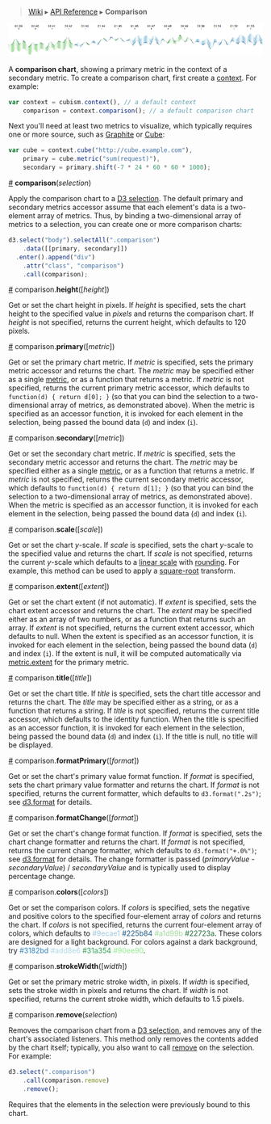 > [Wiki](Home) ▸ [API Reference](API-Reference) ▸ <b>Comparison</b>

![Comparison Chart](comparison.png)

A <b>comparison chart</b>, showing a primary metric in the context of a secondary metric. To create a comparison chart, first create a [context](Context). For example:

```js
var context = cubism.context(), // a default context
    comparison = context.comparison(); // a default comparison chart
```

Next you'll need at least two metrics to visualize, which typically requires one or more source, such as [Graphite](Graphite) or [Cube](Cube):

```js
var cube = context.cube("http://cube.example.com"),
    primary = cube.metric("sum(request)"),
    secondary = primary.shift(-7 * 24 * 60 * 60 * 1000);
```

<a name="_comparison" href="#wiki-_comparison">#</a> <b>comparison</b>(<i>selection</i>)

Apply the comparison chart to a [D3 selection](/mbostock/d3/wiki/Selections). The default primary and secondary metrics accessor assume that each element's data is a two-element array of metrics. Thus, by binding a two-dimensional array of metrics to a selection, you can create one or more comparison charts:

```js
d3.select("body").selectAll(".comparison")
    .data([[primary, secondary]])
  .enter().append("div")
    .attr("class", "comparison")
    .call(comparison);
```

<a name="height" href="#wiki-height">#</a> comparison.<b>height</b>([<i>height</i>])

Get or set the chart height in pixels. If <i>height</i> is specified, sets the chart height to the specified value in <i>pixels</i> and returns the comparison chart. If <i>height</i> is not specified, returns the current height, which defaults to 120 pixels.

<a name="primary" href="#wiki-primary">#</a> comparison.<b>primary</b>([<i>metric</i>])

Get or set the primary chart metric. If <i>metric</i> is specified, sets the primary metric accessor and returns the chart. The <i>metric</i> may be specified either as a single [metric](Metric), or as a function that returns a metric. If <i>metric</i> is not specified, returns the current primary metric accessor, which defaults to `function(d) { return d[0]; }` (so that you can bind the selection to a two-dimensional array of metrics, as demonstrated above). When the metric is specified as an accessor function, it is invoked for each element in the selection, being passed the bound data (`d`) and index (`i`).

<a name="secondary" href="#wiki-secondary">#</a> comparison.<b>secondary</b>([<i>metric</i>])

Get or set the secondary chart metric. If <i>metric</i> is specified, sets the secondary metric accessor and returns the chart. The <i>metric</i> may be specified either as a single [metric](Metric), or as a function that returns a metric. If <i>metric</i> is not specified, returns the current secondary metric accessor, which defaults to `function(d) { return d[1]; }` (so that you can bind the selection to a two-dimensional array of metrics, as demonstrated above). When the metric is specified as an accessor function, it is invoked for each element in the selection, being passed the bound data (`d`) and index (`i`).

<a name="scale" href="#wiki-scale">#</a> comparison.<b>scale</b>([<i>scale</i>])

Get or set the chart <i>y</i>-scale. If <i>scale</i> is specified, sets the chart <i>y</i>-scale to the specified value and returns the chart. If <i>scale</i> is not specified, returns the current <i>y</i>-scale which defaults to a [linear scale](/mbostock/d3/wiki/Quantitative-Scales#wiki-linear) with [rounding](/mbostock/d3/wiki/Quantitative-Scales#wiki-linear_rangeRound). For example, this method can be used to apply a [square-root](/mbostock/d3/wiki/Quantitative-Scales#wiki-sqrt) transform.

<a name="extent" href="#wiki-extent">#</a> comparison.<b>extent</b>([<i>extent</i>])

Get or set the chart extent (if not automatic). If <i>extent</i> is specified, sets the chart extent accessor and returns the chart. The <i>extent</i> may be specified either as an array of two numbers, or as a function that returns such an array. If <i>extent</i> is not specified, returns the current extent accessor, which defaults to null. When the extent is specified as an accessor function, it is invoked for each element in the selection, being passed the bound data (`d`) and index (`i`). If the extent is null, it will be computed automatically via [metric.extent](Metric#wiki-extent) for the primary metric.

<a name="title" href="#wiki-title">#</a> comparison.<b>title</b>([<i>title</i>])

Get or set the chart title. If <i>title</i> is specified, sets the chart title accessor and returns the chart. The <i>title</i> may be specified either as a string, or as a function that returns a string. If <i>title</i> is not specified, returns the current title accessor, which defaults to the identity function. When the title is specified as an accessor function, it is invoked for each element in the selection, being passed the bound data (`d`) and index (`i`). If the title is null, no title will be displayed.

<a name="formatPrimary" href="#wiki-formatPrimary">#</a> comparison.<b>formatPrimary</b>([<i>format</i>])

Get or set the chart's primary value format function. If <i>format</i> is specified, sets the chart primary value formatter and returns the chart. If <i>format</i> is not specified, returns the current formatter, which defaults to `d3.format(".2s")`; see [d3.format](/mbostock/d3/wiki/Formatting#wiki-d3_format) for details.

<a name="formatChange" href="#wiki-formatChange">#</a> comparison.<b>formatChange</b>([<i>format</i>])

Get or set the chart's change format function. If <i>format</i> is specified, sets the chart change formatter and returns the chart. If <i>format</i> is not specified, returns the current change formatter, which defaults to `d3.format("+.0%")`; see [d3.format](/mbostock/d3/wiki/Formatting#wiki-d3_format) for details. The change formatter is passed (<i>primaryValue</i> - <i>secondaryValue</i>) / <i>secondaryValue</i> and is typically used to display percentage change.

<a name="colors" href="#wiki-colors">#</a> comparison.<b>colors</b>([<i>colors</i>])

Get or set the comparison colors. If <i>colors</i> is specified, sets the negative and positive colors to the specified four-element array of <i>colors</i> and returns the chart. If <i>colors</i> is not specified, returns the current four-element array of colors, which defaults to <font color="#9ecae1">#9ecae1</font> <font color="#225b84">#225b84</font> <font color="#a1d99b">#a1d99b</font> <font color="#22723a">#22723a</font>. These colors are designed for a light background. For colors against a dark background, try <font color="#3182bd">#3182bd</font> <font color="#add8e6">#add8e6</font> <font color="#31a354">#31a354</font> <font color="#90ee90">#90ee90</font>.

<a name="strokeWidth" href="#wiki-strokeWidth">#</a> comparison.<b>strokeWidth</b>([<i>width</i>])

Get or set the primary metric stroke width, in pixels. If <i>width</i> is specified, sets the stroke width in pixels and returns the chart. If <i>width</i> is not specified, returns the current stroke width, which defaults to 1.5 pixels.

<a name="remove" href="#wiki-remove">#</a> comparison.<b>remove</b>(<i>selection</i>)

Removes the comparison chart from a [D3 selection](/mbostock/d3/wiki/Selections), and removes any of the chart's associated listeners. This method only removes the contents added by the chart itself; typically, you also want to call [remove](/mbostock/d3/wiki/Selections#wiki-remove) on the selection. For example:

```js
d3.select(".comparison")
    .call(comparison.remove)
    .remove();
```

Requires that the elements in the selection were previously bound to this chart.